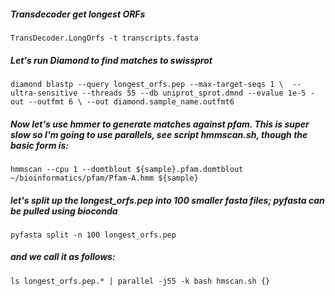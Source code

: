 ##### Transdecoder get longest ORFs
`TransDecoder.LongOrfs -t transcripts.fasta`

##### Let's run Diamond to find matches to swissprot
`diamond blastp --query longest_orfs.pep --max-target-seqs 1 \ 
  --ultra-sensitive --threads 55 --db uniprot_sprot.dmnd --evalue 1e-5 -out --outfmt 6 \
  --out diamond.sample_name.outfmt6`

##### Now let's use hmmer to generate matches against pfam. This is super slow so I'm going to use parallels, see script hmmscan.sh, though the basic form is:
`hmmscan --cpu 1 --domtblout ${sample}.pfam.domtblout ~/bioinformatics/pfam/Pfam-A.hmm ${sample}`

##### let's split up the longest_orfs.pep into 100 smaller fasta files; pyfasta can be pulled using bioconda
`pyfasta split -n 100 longest_orfs.pep`

##### and we call it as follows:
`ls longest_orfs.pep.* | parallel -j55 -k bash hmscan.sh {}`
